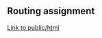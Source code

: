 ## Routing assignment

[Link to public/html](https://users.metropolia.fi/~mirohi/WebOhjelmointi/Week5/Routing/dist/)
